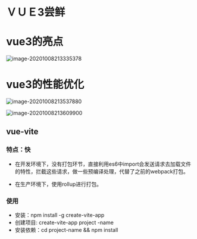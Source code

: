 # ＶＵＥ3尝鲜

# vue3的亮点



![image-20201008213335378](F:\mycode\githubCode\VolcanoYangBlog\vue\vue3尝鲜.assets\image-20201008213335378.png)



# vue3的性能优化

![image-20201008213537880](F:\mycode\githubCode\VolcanoYangBlog\vue\vue3尝鲜.assets\image-20201008213537880.png)

![image-20201008213609900](F:\mycode\githubCode\VolcanoYangBlog\vue\vue3尝鲜.assets\image-20201008213609900.png)

## vue-vite

### 特点：快

- 在开发环境下，没有打包环节，直接利用es6中import会发送请求去加载文件的特性，拦截这些请求，做一些预编译处理，代替了之前的webpack打包。

- 在生产环境下，使用rollup进行打包。



### 使用

- 安装：npm install -g create-vite-app
- 创建项目: create-vite-app  project -name
- 安装依赖：cd project-name && npm install



## 




